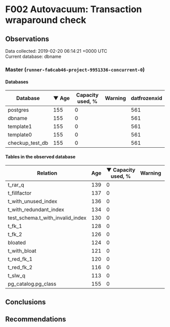 # F002 Autovacuum: Transaction wraparound check #

## Observations ##
Data collected: 2019-02-20 06:14:21 +0000 UTC  
Current database: dbname  


### Master (`runner-fa6cab46-project-9951336-concurrent-0`) ###

#### Databases ####
 Database | &#9660;&nbsp;Age | Capacity used, % | Warning | datfrozenxid
----------|-----|------------------|---------|--------------
postgres |155 |0 |  |561
dbname |155 |0 |  |561
template1 |155 |0 |  |561
template0 |155 |0 |  |561
checkup_test_db |155 |0 |  |561



#### Tables in the observed database ####
 Relation | Age | &#9660;&nbsp;Capacity used, % | Warning |rel_relfrozenxid | toast_relfrozenxid 
----------|-----|------------------|---------|-----------------|--------------------
t_rar_q |139 |0 |  |577 |0 |
t_fillfactor |137 |0 |  |579 |0 |
t_with_unused_index |136 |0 |  |580 |0 |
t_with_redundant_index |134 |0 |  |582 |0 |
test_schema.t_with_invalid_index |130 |0 |  |586 |0 |
t_fk_1 |128 |0 |  |588 |0 |
t_fk_2 |126 |0 |  |590 |0 |
bloated |124 |0 |  |592 |0 |
t_with_bloat |121 |0 |  |595 |0 |
t_red_fk_1 |120 |0 |  |596 |0 |
t_red_fk_2 |116 |0 |  |600 |0 |
t_slw_q |113 |0 |  |603 |0 |
pg_catalog.pg_class |155 |0 |  |561 |0 |




## Conclusions ##


## Recommendations ##

